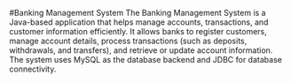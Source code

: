 #Banking Management System
The Banking Management System is a Java-based application that helps manage accounts, transactions, and customer information efficiently. It allows banks to register customers, manage account details, process transactions (such as deposits, withdrawals, and transfers), and retrieve or update account information. The system uses MySQL as the database backend and JDBC for database connectivity.
